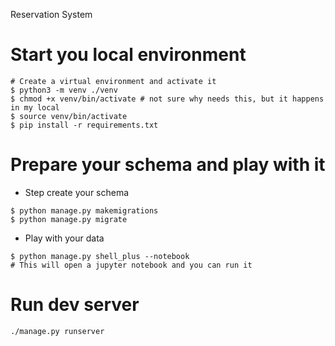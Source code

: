 Reservation System

# Start you local environment

```shell
# Create a virtual environment and activate it
$ python3 -m venv ./venv
$ chmod +x venv/bin/activate # not sure why needs this, but it happens in my local
$ source venv/bin/activate
$ pip install -r requirements.txt
```

# Prepare your schema and play with it

* Step create your schema
```shell
$ python manage.py makemigrations
$ python manage.py migrate
```

* Play with your data
```shell
$ python manage.py shell_plus --notebook
# This will open a jupyter notebook and you can run it
```

# Run dev server

```shell
./manage.py runserver
```


# 
